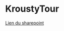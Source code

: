 # KroustyTour

[Lien du sharepoint](https://l.messenger.com/l.php?u=https%3A%2F%2Finsalyonfrance-my.sharepoint.com%2F%3Af%3A%2Fg%2Fpersonal%2Famerle2_insa-lyon_fr%2FEtpvMGtW4K9JtUR_4VA8URIBDUfNCwmkhmg2GIB3N1NYmw%3Fe%3DphLJVq&h=AT38W_R_m5YJrIyJ8FXu1kmn3-LkHMOLeEhFzZLPmAX1DgfASkUhuNyQDESDPG_CzMzLu6E5HxO9i2Bn_A7O1Vw-IMWaXX9f5mMUaLi-PVYwWomQOuFokLIE7y0L5zqKARjDtA)